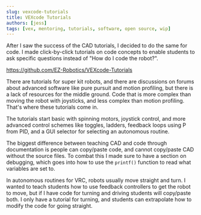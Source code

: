 ```yaml
---
slug: vexcode-tutorials
title: VEXcode Tutorials
authors: [jess]
tags: [vex, mentoring, tutorials, software, open source, wip]
---
```


After I saw the success of the CAD tutorials, I decided to do the same for code.  I made click-by-click tutorials on code concepts to enable students to ask specific questions instead of "How do I code the robot?".   

https://github.com/EZ-Robotics/VEXcode-Tutorials

<!--truncate-->

There are tutorials for super kit robots, and there are discussions on forums about advanced software like pure pursuit and motion profiling, but there is a lack of resources for the middle ground.  Code that is more complex than moving the robot with joysticks, and less complex than motion profiling.  That's where these tutorials come in.

The tutorials start basic with spinning motors, joystick control, and more advanced control schemes like toggles, ladders, feedback loops using P from PID, and a GUI selector for selecting an autonomous routine. 

The biggest difference between teaching CAD and code through documentation is people can copy/paste code, and cannot copy/paste CAD without the source files.  To combat this I made sure to have a section on debugging, which goes into how to use the `printf()` function to read what variables are set to.  

In autonomous routines for VRC, robots usually move straight and turn.  I wanted to teach students how to use feedback controllers to get the robot to move, but if I have code for turning and driving students will copy/paste both.  I only have a tutorial for turning, and students can extrapolate how to modify the code for going straight.
